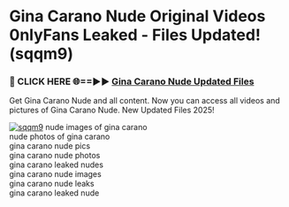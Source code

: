 # Gina Carano Nude Original Videos 0nlyFans Leaked - Files Updated! (sqqm9)

<h3>🔴 CLICK HERE 🌐==►► <a href="https://tinyurl.com/yc6ubb5a" rel="nofollow">Gina Carano Nude Updated Files</a></h3>

Get Gina Carano Nude and all content. Now you can access all videos and pictures of Gina Carano Nude. New Updated Files 2025!

[![sqqm9](https://i.imgur.com/7eu0CRL.gif)](https://tinyurl.com/yc6ubb5a)
nude images of gina carano<br>
nude photos of gina carano<br>
gina carano nude pics<br>
gina carano nude photos<br>
gina carano leaked nudes<br>
gina carano nude images<br>
gina carano nude leaks<br>
gina carano leaked nude